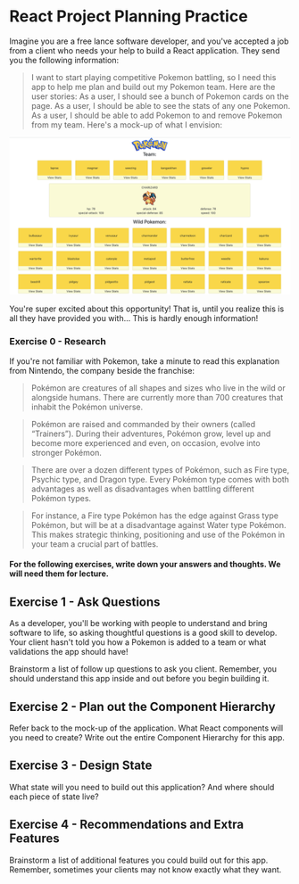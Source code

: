 # React Project Planning Practice

Imagine you are a free lance software developer, and you've accepted a job from a client who needs your help to build a React application. They send you the following information:

>I want to start playing competitive Pokemon battling, so I need this app to help me plan and build out my Pokemon team. Here are the user stories: As a user, I should see a bunch of Pokemon cards on the page. As a user, I should be able to see the stats of any one Pokemon. As a user, I should be able to add Pokemon to and remove Pokemon from my team. Here's a mock-up of what I envision:

![Mock-up](assets/pokemon-team-builder.png)

You're super excited about this opportunity! That is, until you realize this is all they have provided you with... This is hardly enough information!


### Exercise 0 - Research
If you're not familiar with Pokemon, take a minute to read this explanation from Nintendo, the company beside the franchise:

> Pokémon are creatures of all shapes and sizes who live in the wild or alongside humans. There are currently more than 700 creatures that inhabit the Pokémon universe.

> Pokémon are raised and commanded by their owners (called “Trainers”). During their adventures, Pokémon grow, level up and become more experienced and even, on occasion, evolve into stronger Pokémon.

> There are over a dozen different types of Pokémon, such as Fire type, Psychic type, and Dragon type. Every Pokémon type comes with both advantages as well as disadvantages when battling different Pokémon types.

> For instance, a Fire type Pokémon has the edge against Grass type Pokémon, but will be at a disadvantage against Water type Pokémon. This makes strategic thinking, positioning and use of the Pokémon in your team a crucial part of battles.

#### For the following exercises, write down your answers and thoughts. We will need them for lecture.

## Exercise 1 - Ask Questions

As a developer, you'll be working with people to understand and bring software to life, so asking thoughtful questions is a good skill to develop. Your client hasn't told you how a Pokemon is added to a team or what validations the app should have!

Brainstorm a list of follow up questions to ask you client. Remember, you should understand this app inside and out before you begin building it.

## Exercise 2 - Plan out the Component Hierarchy

Refer back to the mock-up of the application. What React components will you need to create? Write out the entire Component Hierarchy for this app.

## Exercise 3 - Design State

What state will you need to build out this application? And where should each piece of state live?

## Exercise 4 - Recommendations and Extra Features

Brainstorm a list of additional features you could build out for this app. Remember, sometimes your clients may not know exactly what they want. 



